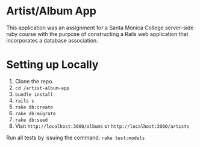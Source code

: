 # Artist/Album App

This application was an assignment for a Santa Monica College server-side ruby course with the purpose of constructing a Rails web application that incorporates a database association.

# Setting up Locally

1. Clone the repo.
2. `cd /artist-album-app`
3. `bundle install`
4. `rails s`
5. `rake db:create`
6. `rake db:migrate`
7. `rake db:seed`
8. Visit `http://localhost:3000/albums` or `http://localhost:3000/artists`

Run all tests by issuing the command:
`rake test:models`

